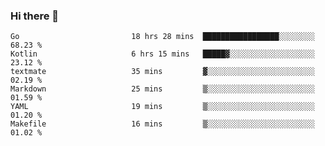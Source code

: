 ### Hi there 👋

<!--
**yeya24/yeya24** is a ✨ _special_ ✨ repository because its `README.md` (this file) appears on your GitHub profile.

Here are some ideas to get you started:

- 🔭 I’m currently working on ...
- 🌱 I’m currently learning ...
- 👯 I’m looking to collaborate on ...
- 🤔 I’m looking for help with ...
- 💬 Ask me about ...
- 📫 How to reach me: ...
- 😄 Pronouns: ...
- ⚡ Fun fact: ...
-->

<!--START_SECTION:waka-->

```text
Go                         18 hrs 28 mins  █████████████████░░░░░░░░   68.23 %
Kotlin                     6 hrs 15 mins   █████▓░░░░░░░░░░░░░░░░░░░   23.12 %
textmate                   35 mins         ▓░░░░░░░░░░░░░░░░░░░░░░░░   02.19 %
Markdown                   25 mins         ▒░░░░░░░░░░░░░░░░░░░░░░░░   01.59 %
YAML                       19 mins         ▒░░░░░░░░░░░░░░░░░░░░░░░░   01.20 %
Makefile                   16 mins         ▒░░░░░░░░░░░░░░░░░░░░░░░░   01.02 %
```

<!--END_SECTION:waka-->
